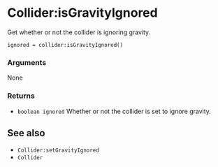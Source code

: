 <!--
category: reference
-->

Collider:isGravityIgnored
===

Get whether or not the collider is ignoring gravity.

    ignored = collider:isGravityIgnored()

### Arguments

None

### Returns

- `boolean ignored` Whether or not the collider is set to ignore gravity.

See also
---

- `Collider:setGravityIgnored`
- `Collider`
